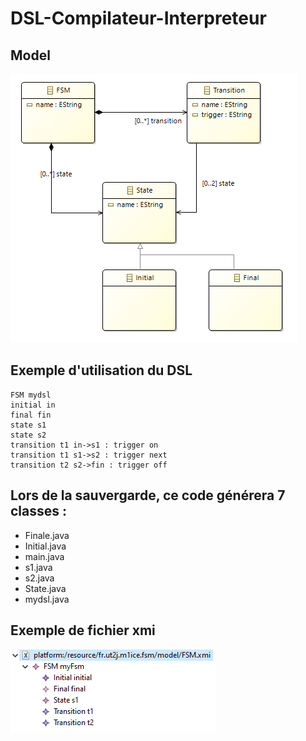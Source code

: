 # DSL-Compilateur-Interpreteur

## Model

![Alt text](model/model.PNG?raw=true "Model")

## Exemple d'utilisation du DSL
```
FSM mydsl
initial in
final fin
state s1
state s2
transition t1 in->s1 : trigger on
transition t1 s1->s2 : trigger next
transition t2 s2->fin : trigger off
```

## Lors de la sauvergarde, ce code générera 7 classes :
- Finale.java
- Initial.java
- main.java
- s1.java
- s2.java
- State.java
- mydsl.java

## Exemple de fichier xmi

![Alt text](model/xmi.PNG?raw=true "XMI")
